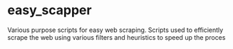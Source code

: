 # easy_scapper

Various purpose scripts for easy web scraping. Scripts used to efficiently scrape the web using various filters and heuristics to speed up the proces

